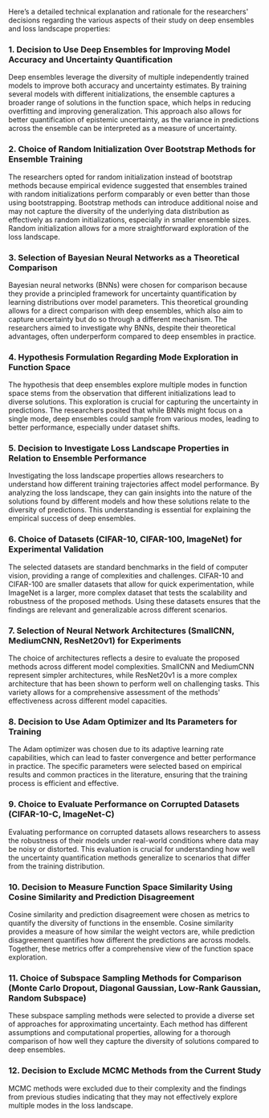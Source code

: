 Here’s a detailed technical explanation and rationale for the researchers' decisions regarding the various aspects of their study on deep ensembles and loss landscape properties:

### 1. Decision to Use Deep Ensembles for Improving Model Accuracy and Uncertainty Quantification
Deep ensembles leverage the diversity of multiple independently trained models to improve both accuracy and uncertainty estimates. By training several models with different initializations, the ensemble captures a broader range of solutions in the function space, which helps in reducing overfitting and improving generalization. This approach also allows for better quantification of epistemic uncertainty, as the variance in predictions across the ensemble can be interpreted as a measure of uncertainty.

### 2. Choice of Random Initialization Over Bootstrap Methods for Ensemble Training
The researchers opted for random initialization instead of bootstrap methods because empirical evidence suggested that ensembles trained with random initializations perform comparably or even better than those using bootstrapping. Bootstrap methods can introduce additional noise and may not capture the diversity of the underlying data distribution as effectively as random initializations, especially in smaller ensemble sizes. Random initialization allows for a more straightforward exploration of the loss landscape.

### 3. Selection of Bayesian Neural Networks as a Theoretical Comparison
Bayesian neural networks (BNNs) were chosen for comparison because they provide a principled framework for uncertainty quantification by learning distributions over model parameters. This theoretical grounding allows for a direct comparison with deep ensembles, which also aim to capture uncertainty but do so through a different mechanism. The researchers aimed to investigate why BNNs, despite their theoretical advantages, often underperform compared to deep ensembles in practice.

### 4. Hypothesis Formulation Regarding Mode Exploration in Function Space
The hypothesis that deep ensembles explore multiple modes in function space stems from the observation that different initializations lead to diverse solutions. This exploration is crucial for capturing the uncertainty in predictions. The researchers posited that while BNNs might focus on a single mode, deep ensembles could sample from various modes, leading to better performance, especially under dataset shifts.

### 5. Decision to Investigate Loss Landscape Properties in Relation to Ensemble Performance
Investigating the loss landscape properties allows researchers to understand how different training trajectories affect model performance. By analyzing the loss landscape, they can gain insights into the nature of the solutions found by different models and how these solutions relate to the diversity of predictions. This understanding is essential for explaining the empirical success of deep ensembles.

### 6. Choice of Datasets (CIFAR-10, CIFAR-100, ImageNet) for Experimental Validation
The selected datasets are standard benchmarks in the field of computer vision, providing a range of complexities and challenges. CIFAR-10 and CIFAR-100 are smaller datasets that allow for quick experimentation, while ImageNet is a larger, more complex dataset that tests the scalability and robustness of the proposed methods. Using these datasets ensures that the findings are relevant and generalizable across different scenarios.

### 7. Selection of Neural Network Architectures (SmallCNN, MediumCNN, ResNet20v1) for Experiments
The choice of architectures reflects a desire to evaluate the proposed methods across different model complexities. SmallCNN and MediumCNN represent simpler architectures, while ResNet20v1 is a more complex architecture that has been shown to perform well on challenging tasks. This variety allows for a comprehensive assessment of the methods' effectiveness across different model capacities.

### 8. Decision to Use Adam Optimizer and Its Parameters for Training
The Adam optimizer was chosen due to its adaptive learning rate capabilities, which can lead to faster convergence and better performance in practice. The specific parameters were selected based on empirical results and common practices in the literature, ensuring that the training process is efficient and effective.

### 9. Choice to Evaluate Performance on Corrupted Datasets (CIFAR-10-C, ImageNet-C)
Evaluating performance on corrupted datasets allows researchers to assess the robustness of their models under real-world conditions where data may be noisy or distorted. This evaluation is crucial for understanding how well the uncertainty quantification methods generalize to scenarios that differ from the training distribution.

### 10. Decision to Measure Function Space Similarity Using Cosine Similarity and Prediction Disagreement
Cosine similarity and prediction disagreement were chosen as metrics to quantify the diversity of functions in the ensemble. Cosine similarity provides a measure of how similar the weight vectors are, while prediction disagreement quantifies how different the predictions are across models. Together, these metrics offer a comprehensive view of the function space exploration.

### 11. Choice of Subspace Sampling Methods for Comparison (Monte Carlo Dropout, Diagonal Gaussian, Low-Rank Gaussian, Random Subspace)
These subspace sampling methods were selected to provide a diverse set of approaches for approximating uncertainty. Each method has different assumptions and computational properties, allowing for a thorough comparison of how well they capture the diversity of solutions compared to deep ensembles.

### 12. Decision to Exclude MCMC Methods from the Current Study
MCMC methods were excluded due to their complexity and the findings from previous studies indicating that they may not effectively explore multiple modes in the loss landscape.